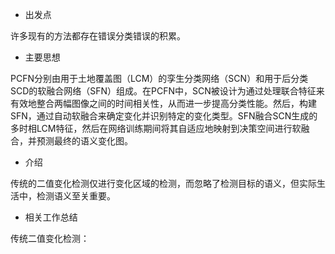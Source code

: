 - 出发点

许多现有的方法都存在错误分类错误的积累。

- 主要思想

PCFN分别由用于土地覆盖图（LCM）的孪生分类网络（SCN）和用于后分类SCD的软融合网络（SFN）组成。在PCFN中，SCN被设计为通过处理联合特征来有效地整合两幅图像之间的时间相关性，从而进一步提高分类性能。然后，构建SFN，通过自动软融合来确定变化并识别特定的变化类型。SFN融合SCN生成的多时相LCM特征，然后在网络训练期间将其自适应地映射到决策空间进行软融合，并预测最终的语义变化图。

- 介绍

传统的二值变化检测仅进行变化区域的检测，而忽略了检测目标的语义，但实际生活中，检测语义至关重要。


- 相关工作总结

传统二值变化检测：

